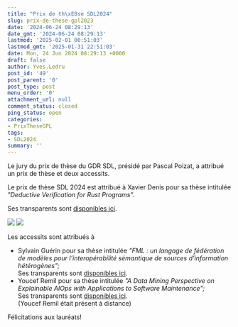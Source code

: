 ```yaml
---
title: "Prix de th\xE8se SDL2024"
slug: prix-de-these-gpl2023
date: '2024-06-24 08:29:13'
date_gmt: '2024-06-24 08:29:13'
lastmod: '2025-02-01 00:51:03'
lastmod_gmt: '2025-01-31 22:51:03'
date: Mon, 24 Jun 2024 08:29:13 +0000
draft: false
author: Yves.Ledru
post_id: '49'
post_parent: '0'
post_type: post
menu_order: '0'
attachment_url: null
comment_status: closed
ping_status: open
categories:
- PrixTheseGPL
tags:
- SDL2024
summary: ''
---
```


Le jury du prix de thèse du GDR SDL, présidé par Pascal Poizat, a attribué un prix de thèse et deux accessits.

Le prix de thèse SDL 2024 est attribué à Xavier Denis pour sa thèse intitulée _"Deductive Verification for Rust Programs"._

Ses transparents sont [disponibles ici](https://gdr-gpl.cnrs.fr/sites/default/files/documentsGPL/JourneesNationales/GPL2024/DenisGDRGPL.pdf).

![](https://lig-gdr-gpl.imag.fr/wp-content/uploads/2024/08/GPL2024PrixThese1.jpg) ![](https://lig-gdr-gpl.imag.fr/wp-content/uploads/2024/08/GPL2024PrixDeThese2.jpg)

Les accessits sont attribués à

  * Sylvain Guérin pour sa thèse intitulée _"FML : un langage de fédération de modèles pour l’interopérabilité sémantique de sources d’information hétérogènes";_  
Ses transparents sont [disponibles ici](https://gdr-gpl.cnrs.fr/sites/default/files/documentsGPL/JourneesNationales/GPL2024/GuerinPrixDeTheseGDRGPL.pdf).
  * Youcef Remil pour sa thèse intitulée _"A Data Mining Perspective on Explainable AIOps with Applications to Software Maintenance";_  
Ses transparents sont [disponibles ici](https://gdr-gpl.cnrs.fr/sites/default/files/documentsGPL/JourneesNationales/GPL2024/RemilPrixThese.pdf).  
(Youcef Remil était présent à distance)



Félicitations aux lauréats!
